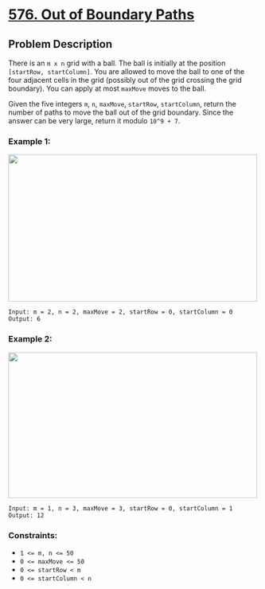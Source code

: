 # [576. Out of Boundary Paths](https://leetcode.com/problems/out-of-boundary-paths/description)

## Problem Description

There is an `m x n` grid with a ball. The ball is initially at the position `[startRow, startColumn]`. You are allowed to move the ball to one of the four adjacent cells in the grid (possibly out of the grid crossing the grid boundary). You can apply at most `maxMove` moves to the ball.

Given the five integers `m`, `n`, `maxMove`, `startRow`, `startColumn`, return the number of paths to move the ball out of the grid boundary. Since the answer can be very large, return it modulo `10^9 + 7`.



### Example 1:
<img alt="" src="https://assets.leetcode.com/uploads/2021/04/28/out_of_boundary_paths_1.png" style="width: 500px; height: 296px;">

```
Input: m = 2, n = 2, maxMove = 2, startRow = 0, startColumn = 0
Output: 6
```
### Example 2:
<img alt="" src="https://assets.leetcode.com/uploads/2021/04/28/out_of_boundary_paths_2.png" style="width: 500px; height: 293px;">

```
Input: m = 1, n = 3, maxMove = 3, startRow = 0, startColumn = 1
Output: 12
```

### Constraints:

* `1 <= m, n <= 50`
* `0 <= maxMove <= 50`
* `0 <= startRow < m`
* `0 <= startColumn < n`